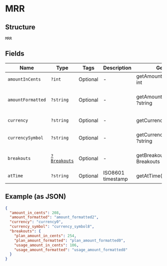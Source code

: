 
# MRR

## Structure

`MRR`

## Fields

| Name | Type | Tags | Description | Getter | Setter |
|  --- | --- | --- | --- | --- | --- |
| `amountInCents` | `?int` | Optional | - | getAmountInCents(): ?int | setAmountInCents(?int amountInCents): void |
| `amountFormatted` | `?string` | Optional | - | getAmountFormatted(): ?string | setAmountFormatted(?string amountFormatted): void |
| `currency` | `?string` | Optional | - | getCurrency(): ?string | setCurrency(?string currency): void |
| `currencySymbol` | `?string` | Optional | - | getCurrencySymbol(): ?string | setCurrencySymbol(?string currencySymbol): void |
| `breakouts` | [`?Breakouts`](../../doc/models/breakouts.md) | Optional | - | getBreakouts(): ?Breakouts | setBreakouts(?Breakouts breakouts): void |
| `atTime` | `?string` | Optional | ISO8601 timestamp | getAtTime(): ?string | setAtTime(?string atTime): void |

## Example (as JSON)

```json
{
  "amount_in_cents": 208,
  "amount_formatted": "amount_formatted2",
  "currency": "currency0",
  "currency_symbol": "currency_symbol8",
  "breakouts": {
    "plan_amount_in_cents": 254,
    "plan_amount_formatted": "plan_amount_formatted0",
    "usage_amount_in_cents": 106,
    "usage_amount_formatted": "usage_amount_formatted8"
  }
}
```


